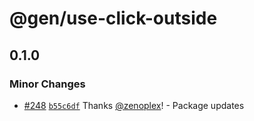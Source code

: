 # @gen/use-click-outside

## 0.1.0

### Minor Changes

- [#248](https://github.com/zenoplex/react-hooks/pull/248) [`b55c6df`](https://github.com/zenoplex/react-hooks/commit/b55c6df13839004e78db25fcff418dde6b420433) Thanks [@zenoplex](https://github.com/zenoplex)! - Package updates
